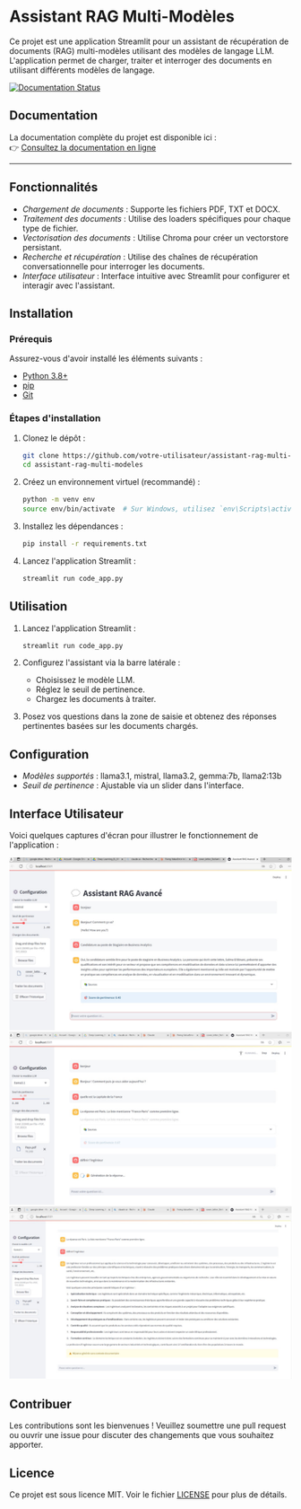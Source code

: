 # Assistant RAG Multi-Modèles 

Ce projet est une application Streamlit pour un assistant de récupération de documents (RAG) multi-modèles utilisant des modèles de langage LLM. L'application permet de charger, traiter et interroger des documents en utilisant différents modèles de langage.

[![Documentation Status](https://readthedocs.org/projects/multi-model-rag-assistant-documentation/badge/?version=latest)](https://multi-model-rag-assistant-documentation.readthedocs.io/fr/latest/)

## Documentation

La documentation complète du projet est disponible ici :  
👉 [Consultez la documentation en ligne](https://rag-multi-model.readthedocs.io/fr/latest/)

---

## Fonctionnalités

- *Chargement de documents* : Supporte les fichiers PDF, TXT et DOCX.
- *Traitement des documents* : Utilise des loaders spécifiques pour chaque type de fichier.
- *Vectorisation des documents* : Utilise Chroma pour créer un vectorstore persistant.
- *Recherche et récupération* : Utilise des chaînes de récupération conversationnelle pour interroger les documents.
- *Interface utilisateur* : Interface intuitive avec Streamlit pour configurer et interagir avec l'assistant.

## Installation

### Prérequis

Assurez-vous d'avoir installé les éléments suivants :

- [Python 3.8+](https://www.python.org/downloads/)
- [pip](https://pip.pypa.io/en/stable/installation/)
- [Git](https://git-scm.com/)

### Étapes d'installation

1. Clonez le dépôt :
    ```bash
    git clone https://github.com/votre-utilisateur/assistant-rag-multi-modeles.git
    cd assistant-rag-multi-modeles
    ```

2. Créez un environnement virtuel (recommandé) :
    ```bash
    python -m venv env
    source env/bin/activate  # Sur Windows, utilisez `env\Scripts\activate`
    ```

3. Installez les dépendances :
    ```bash
    pip install -r requirements.txt
    ```

4. Lancez l'application Streamlit :
    ```bash
    streamlit run code_app.py
    ```

## Utilisation

1. Lancez l'application Streamlit :
    ```bash
    streamlit run code_app.py
    ```

2. Configurez l'assistant via la barre latérale :
    - Choisissez le modèle LLM.
    - Réglez le seuil de pertinence.
    - Chargez les documents à traiter.

3. Posez vos questions dans la zone de saisie et obtenez des réponses pertinentes basées sur les documents chargés.

## Configuration

- *Modèles supportés* : llama3.1, mistral, llama3.2, gemma:7b, llama2:13b
- *Seuil de pertinence* : Ajustable via un slider dans l'interface.

## Interface Utilisateur

Voici quelques captures d'écran pour illustrer le fonctionnement de l'application :

![Chargement des Documents](images/image_1.jpg)
![Chargement des Documents](images/image_2.jpg)
![Chargement des Documents](images/image_3.jpg)

## Contribuer

Les contributions sont les bienvenues ! Veuillez soumettre une pull request ou ouvrir une issue pour discuter des changements que vous souhaitez apporter.

## Licence

Ce projet est sous licence MIT. Voir le fichier [LICENSE](LICENSE) pour plus de détails.
